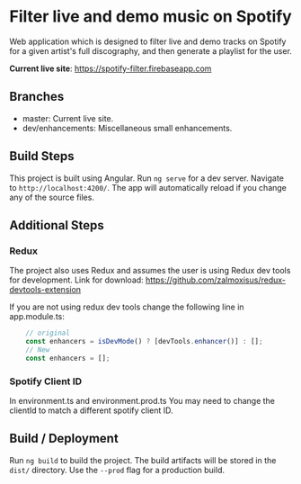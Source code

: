 # Filter live and demo music on Spotify

Web application which is designed to filter live and demo tracks on Spotify for a given artist's full discography, and then generate a playlist for the user.

**Current live site**: https://spotify-filter.firebaseapp.com

## Branches 
* master: Current live site.
* dev/enhancements: Miscellaneous small enhancements.

## Build Steps

This project is built using Angular. Run `ng serve` for a dev server. Navigate to `http://localhost:4200/`. The app will automatically reload if you change any of the source files.

## Additional Steps
### Redux
The project also uses Redux and assumes the user is using Redux dev tools for development. 
Link for download: https://github.com/zalmoxisus/redux-devtools-extension 

If you are not using redux dev tools change the following line in app.module.ts:

```javascript
    // original
    const enhancers = isDevMode() ? [devTools.enhancer()] : [];
    // New 
    const enhancers = [];
```

### Spotify Client ID
In environment.ts and environment.prod.ts You may need to change the clientId to match a different spotify client ID.

## Build / Deployment

Run `ng build` to build the project. The build artifacts will be stored in the `dist/` directory. Use the `--prod` flag for a production build.

